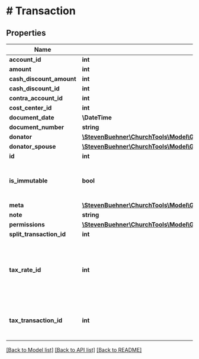 # # Transaction

## Properties

Name | Type | Description | Notes
------------ | ------------- | ------------- | -------------
**account_id** | **int** |  | [optional]
**amount** | **int** | Value is in cent. | [optional]
**cash_discount_amount** | **int** | Value is in cent. | [optional]
**cash_discount_id** | **int** |  | [optional]
**contra_account_id** | **int** |  | [optional]
**cost_center_id** | **int** |  | [optional]
**document_date** | **\DateTime** |  | [optional]
**document_number** | **string** |  | [optional]
**donator** | [**\StevenBuehner\ChurchTools\Model\GetAllCampuses200ResponseDataInnerTeamInnerPerson**](GetAllCampuses200ResponseDataInnerTeamInnerPerson.md) |  | [optional]
**donator_spouse** | [**\StevenBuehner\ChurchTools\Model\GetAllCampuses200ResponseDataInnerTeamInnerPerson**](GetAllCampuses200ResponseDataInnerTeamInnerPerson.md) |  | [optional]
**id** | **int** |  | [optional]
**is_immutable** | **bool** | If a transaction is immutable, no field can be change or deleted. | [optional]
**meta** | [**\StevenBuehner\ChurchTools\Model\GetBookings200ResponseMeta**](GetBookings200ResponseMeta.md) |  | [optional]
**note** | **string** |  | [optional]
**permissions** | [**\StevenBuehner\ChurchTools\Model\GetAllTransactions200ResponseDataInnerPermissions**](GetAllTransactions200ResponseDataInnerPermissions.md) |  | [optional]
**split_transaction_id** | **int** |  | [optional]
**tax_rate_id** | **int** | If a tax rate is set for the transaction, the corresponding tax transaction is returned in the field taxTransactionId. | [optional]
**tax_transaction_id** | **int** | Reference to the transaction which is a split booking for taxes. | [optional]

[[Back to Model list]](../../README.md#models) [[Back to API list]](../../README.md#endpoints) [[Back to README]](../../README.md)
